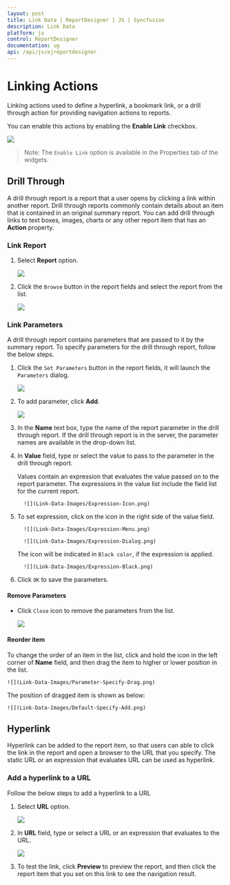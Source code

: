 ```yaml
---
layout: post
title: Link Data | ReportDesigner | JS | Syncfusion
description: Link Data
platform: js
control: ReportDesigner
documentation: ug
api: /api/js/ejreportdesigner
---
```


# Linking Actions

Linking actions used to define a hyperlink, a bookmark link, or a drill through action for providing navigation actions to reports.

You can enable this actions by enabling the **Enable Link** checkbox.

   ![](Link-Data-Images/Enable-Link.png)

> Note: The `Enable Link` option is available in the Properties tab of the widgets.

## Drill Through

A drill through report is a report that a user opens by clicking a link within another report. Drill through reports commonly contain details about an item that is contained in an original summary report. You can add drill through links to text boxes, images, charts or any other report item that has an **Action** property.

### Link Report
  
   1. Select **Report** option.

       ![](Link-Data-Images/Link-ReportFields.png)

   2. Click the `Browse` button in the report fields and select the report from the list.

      ![](Link-Data-Images/Browse-Report-Dialog.png)

### Link Parameters

A drill through report contains parameters that are passed to it by the summary report. To specify parameters for the drill through report, follow the below steps.

   1. Click the `Set Parameters` button in the report fields, it will launch the `Parameters` dialog.

        ![](Link-Data-Images/EnableLink-Parameter-Dialog.png)

   2. To add parameter, click **Add**.

        ![](Link-Data-Images/Enable-Link-Add-Row.png)

   3. In the **Name** text box, type the name of the report parameter in the drill through report. If the drill through report is in the server, the parameter names are available in the drop-down list.

   4. In **Value** field, type or select the value to pass to the parameter in the drill through report.
     
        Values contain an expression that evaluates the value passed on to the report parameter. The expressions in the value list include the field list for the current report.

            ![](Link-Data-Images/Expression-Icon.png)

   5. To set expression, click on the icon in the right side of the value field.

            ![](Link-Data-Images/Expression-Menu.png)

            ![](Link-Data-Images/Expression-Dialog.png)

        The icon will be indicated in `Black color`, if the expression is applied.

            ![](Link-Data-Images/Expression-Black.png)

   6. Click `OK` to save the parameters.

#### Remove Parameters

* Click `Close` icon to remove the parameters from the list.

    ![](Link-Data-Images/Delete-Parameter.png)

#### Reorder item

To change the order of an item in the list, click and hold the icon in the left corner of **Name** field, and then drag the item to higher or lower position in the list.

    ![](Link-Data-Images/Parameter-Specify-Drag.png)

The position of dragged item is shown as below:

    ![](Link-Data-Images/Default-Specify-Add.png)

## Hyperlink

Hyperlink can be added to the report item, so that users can able to click the link in the report and open a browser to the URL that you specify. The static URL or an expression that evaluates URL can be used as hyperlink.

### Add a hyperlink to a URL

Follow the below steps to add a hyperlink to a URL

1. Select **URL** option.

    ![](Link-Data-Images/Enable-Link-URL.png)

2. In **URL** field, type or select a URL or an expression that evaluates to the URL.

    ![](Link-Data-Images/EnableLink-URL-Save.png)

3. To test the link, click **Preview** to preview the report, and then click the report item that you set on this link to see the navigation result.
